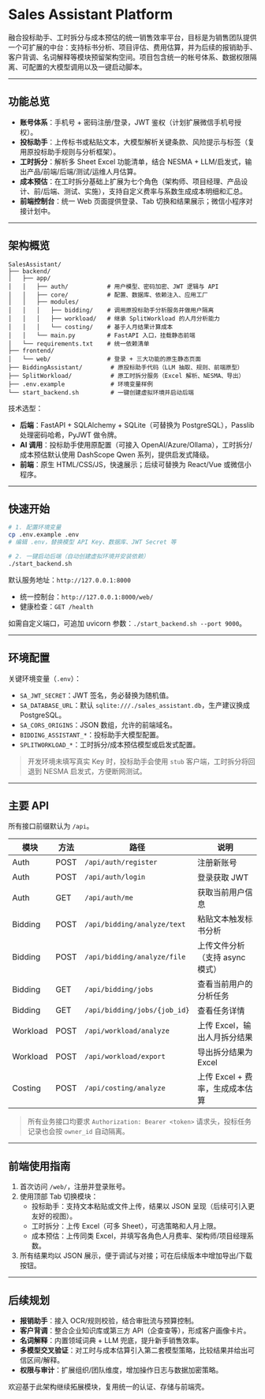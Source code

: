 # Sales Assistant Platform

融合投标助手、工时拆分与成本预估的统一销售效率平台，目标是为销售团队提供一个可扩展的中台：支持标书分析、项目评估、费用估算，并为后续的报销助手、客户背调、名词解释等模块预留架构空间。项目包含统一的帐号体系、数据权限隔离、可配置的大模型调用以及一键启动脚本。

---

## 功能总览
- **账号体系**：手机号 + 密码注册/登录，JWT 鉴权（计划扩展微信手机号授权）。
- **投标助手**：上传标书或粘贴文本，大模型解析关键条款、风险提示与标签（复用原投标助手规则与分析框架）。
- **工时拆分**：解析多 Sheet Excel 功能清单，结合 NESMA + LLM/启发式，输出产品/前端/后端/测试/运维人月估算。
- **成本预估**：在工时拆分基础上扩展为七个角色（架构师、项目经理、产品设计、前/后端、测试、实施），支持自定义费率与系数生成成本明细和汇总。
- **前端控制台**：统一 Web 页面提供登录、Tab 切换和结果展示；微信小程序对接计划中。

---

## 架构概览
```
SalesAssistant/
├── backend/
│   ├── app/
│   │   ├── auth/           # 用户模型、密码加密、JWT 逻辑与 API
│   │   ├── core/           # 配置、数据库、依赖注入、应用工厂
│   │   ├── modules/
│   │   │   ├── bidding/    # 调用原投标助手分析服务并做用户隔离
│   │   │   ├── workload/   # 继承 SplitWorkload 的人月分析能力
│   │   │   └── costing/    # 基于人月结果计算成本
│   │   └── main.py         # FastAPI 入口，挂载静态前端
│   └── requirements.txt    # 统一依赖清单
├── frontend/
│   └── web/                # 登录 + 三大功能的原生静态页面
├── BiddingAssistant/        # 原投标助手代码（LLM 抽取、规则、前端原型）
├── SplitWorkload/           # 原工时拆分服务（Excel 解析、NESMA、导出）
├── .env.example             # 环境变量样例
└── start_backend.sh         # 一键创建虚拟环境并启动后端
```

技术选型：
- **后端**：FastAPI + SQLAlchemy + SQLite（可替换为 PostgreSQL），Passlib 处理密码哈希，PyJWT 做令牌。
- **AI 调用**：投标助手使用原配置（可接入 OpenAI/Azure/Ollama），工时拆分/成本预估默认使用 DashScope Qwen 系列，提供启发式降级。
- **前端**：原生 HTML/CSS/JS，快速展示；后续可替换为 React/Vue 或微信小程序。

---

## 快速开始
```bash
# 1. 配置环境变量
cp .env.example .env
# 编辑 .env，替换模型 API Key、数据库、JWT Secret 等

# 2. 一键启动后端（自动创建虚拟环境并安装依赖）
./start_backend.sh
```
默认服务地址：`http://127.0.0.1:8000`
- 统一控制台：`http://127.0.0.1:8000/web/`
- 健康检查：`GET /health`

如需自定义端口，可追加 uvicorn 参数：`./start_backend.sh --port 9000`。

---

## 环境配置
关键环境变量（`.env`）：
- `SA_JWT_SECRET`：JWT 签名，务必替换为随机值。
- `SA_DATABASE_URL`：默认 `sqlite:///./sales_assistant.db`，生产建议换成 PostgreSQL。
- `SA_CORS_ORIGINS`：JSON 数组，允许的前端域名。
- `BIDDING_ASSISTANT_*`：投标助手大模型配置。
- `SPLITWORKLOAD_*`：工时拆分/成本预估模型或启发式配置。

> 开发环境未填写真实 Key 时，投标助手会使用 `stub` 客户端，工时拆分将回退到 NESMA 启发式，方便断网测试。

---

## 主要 API
所有接口前缀默认为 `/api`。

| 模块 | 方法 | 路径 | 说明 |
| --- | --- | --- | --- |
| Auth | POST | `/api/auth/register` | 注册新账号 |
| Auth | POST | `/api/auth/login` | 登录获取 JWT |
| Auth | GET  | `/api/auth/me` | 获取当前用户信息 |
| Bidding | POST | `/api/bidding/analyze/text` | 粘贴文本触发标书分析 |
| Bidding | POST | `/api/bidding/analyze/file` | 上传文件分析（支持 async 模式） |
| Bidding | GET  | `/api/bidding/jobs` | 查看当前用户的分析任务 |
| Bidding | GET  | `/api/bidding/jobs/{job_id}` | 查看任务详情 |
| Workload | POST | `/api/workload/analyze` | 上传 Excel，输出人月拆分结果 |
| Workload | POST | `/api/workload/export` | 导出拆分结果为 Excel |
| Costing | POST | `/api/costing/analyze` | 上传 Excel + 费率，生成成本估算 |

> 所有业务接口均要求 `Authorization: Bearer <token>` 请求头，投标任务记录也会按 `owner_id` 自动隔离。

---

## 前端使用指南
1. 首次访问 `/web/`，注册并登录账号。
2. 使用顶部 Tab 切换模块：
   - 投标助手：支持文本粘贴或文件上传，结果以 JSON 呈现（后续可引入更友好的视图）。
   - 工时拆分：上传 Excel（可多 Sheet），可选策略和人月上限。
   - 成本预估：上传同类 Excel，并填写各角色人月费率、架构师/项目经理系数。
3. 所有结果均以 JSON 展示，便于调试与对接；可在后续版本中增加导出/下载按钮。

---

## 后续规划
- **报销助手**：接入 OCR/规则校验，结合审批流与预算控制。
- **客户背调**：整合企业知识库或第三方 API（企查查等），形成客户画像卡片。
- **名词解释**：内置领域词典 + LLM 兜底，提升新手销售效率。
- **多模型交叉验证**：对工时与成本估算引入第二套模型策略，比较结果并给出可信区间/解释。
- **权限与审计**：扩展组织/团队维度，增加操作日志与数据加密策略。

欢迎基于此架构继续拓展模块，复用统一的认证、存储与前端壳。
